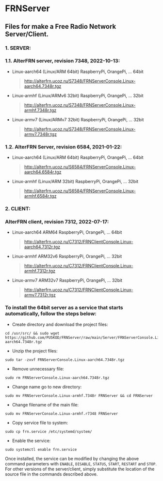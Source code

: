 # FRNServer
## Files for make a Free Radio Network Server/Client.
### **1. SERVER:**
### **1.1. AlterFRN server, revision 7348, 2022-10-13:**

* Linux-aarch64 (Linux/ARM 64bit) RaspberryPi, OrangePi, ... 64bit
  >http://alterfrn.ucoz.ru/S7348/FRNServerConsole.Linux-aarch64.7348r.tgz

* Linux-armhf (Linux/ARMv6 32bit) RaspberryPi, OrangePi, ... 32bit
  >http://alterfrn.ucoz.ru/S7348/FRNServerConsole.Linux-armhf.7348r.tgz

* Linux-armv7 (Linux/ARMv7 32bit) RaspberryPi, OrangePi, ... 32bit
  >http://alterfrn.ucoz.ru/S7348/FRNServerConsole.Linux-armv7.7348r.tgz



### **1.2. AlterFRN Server, revision 6584, 2021-01-22:**

* Linux-aarch64 (Linux/ARM 64bit) RaspberryPi, OrangePi, ... 64bit
  >http://alterfrn.ucoz.ru/S6584/FRNServerConsole.Linux-aarch64.6584r.tgz

* Linux-armhf (Linux/ARM 32bit) RaspberryPi, OrangePi, ... 32bit
  >http://alterfrn.ucoz.ru/S6584/FRNServerConsole.Linux-armhf.6584r.tgz


### **2. CLIENT:**
  ### **AlterFRN client, revision 7312, 2022-07-17:**

* Linux-aarch64 ARM64 RaspberryPi, OrangePi, ... 64bit
  >http://alterfrn.ucoz.ru/C7312/FRNClientConsole.Linux-aarch64.7312r.tgz

* Linux-armhf ARM32v6 RaspberryPi, OrangePi, ... 32bit
  >http://alterfrn.ucoz.ru/C7312/FRNClientConsole.Linux-armhf.7312r.tgz

* Linux-armv7 ARM32v7 RaspberryPi, OrangePi, ... 32bit
  >http://alterfrn.ucoz.ru/C7312/FRNClientConsole.Linux-armv7.7312r.tgz



### **To install the 64bit server as a service that starts automatically, follow the steps below:**

* Create directory and download the project files:
```
cd /usr/src/ && sudo wget https://github.com/PU5KOD/FRNServer/raw/main/Server/FRNServerConsole.Linux-aarch64.7348r.tgz
```
* Unzip the project files:
```
sudo tar -zxvf FRNServerConsole.Linux-aarch64.7348r.tgz
```
* Remove unnecessary file:
```
sudo rm FRNServerConsole.Linux-aarch64.7348r.tgz
```
* Change name go to new directory:
```
sudo mv FRNServerConsole.Linux-armhf.7348r FRNServer && cd FRNServer
```
* Change filename of the main file:
```
sudo mv FRNServerConsole.Linux-armhf.r7348 FRNServer
```
* Copy service file to system:
```
sudo cp frn.service /etc/systemd/system/
```
* Enable the service:
```
sudo systemctl enable frn.service
```

Once installed, the service can be modified by changing the above command parameters with `ENABLE`, `DISABLE`, `STATUS`, `START`, `RESTART` and `STOP`. For other versions of the server/client, simply substitute the location of the source file in the commands described above.
